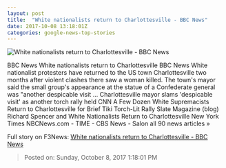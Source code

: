 ```yaml
---
layout: post
title:  "White nationalists return to Charlottesville - BBC News"
date: 2017-10-08 13:18:01Z
categories: google-news-top-stories
---
```


![White nationalists return to Charlottesville - BBC News](https://ichef.bbci.co.uk/news/1024/cpsprodpb/1326A/production/_98224487_reuters1.jpg)

BBC News White nationalists return to Charlottesville BBC News White nationalist protesters have returned to the US town Charlottesville two months after violent clashes there saw a woman killed. The town's mayor said the small group's appearance at the statue of a Confederate general was "another despicable visit ... Charlottesville mayor slams 'despicable visit' as another torch rally held CNN A Few Dozen White Supremacists Return to Charlottesville for Brief Tiki Torch-Lit Rally Slate Magazine (blog) Richard Spencer and White Nationalists Return to Charlottesville New York Times NBCNews.com - TIME - CBS News - Salon all 90 news articles »


Full story on F3News: [White nationalists return to Charlottesville - BBC News](http://www.f3nws.com/n/vmdVND)

> Posted on: Sunday, October 8, 2017 1:18:01 PM
